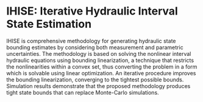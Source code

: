 # IHISE: Iterative Hydraulic Interval State Estimation
IHISE is comprehensive methodology for generating hydraulic state bounding estimates by considering both measurement and parametric uncertainties.
The methodology is based on solving the  nonlinear interval hydraulic equations using bounding linearization, a technique that restricts the nonlinearities within a convex set, thus converting the problem in a form which is solvable using linear optimization.
An iterative procedure improves the bounding linearization, converging to the tightest possible bounds.
Simulation results demonstrate that the proposed methodology produces tight state bounds that can replace Monte-Carlo simulations.
